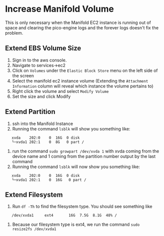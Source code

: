 # Increase Manifold Volume
This is only necessary when the Manifold EC2 instance is running out of space and clearing the pico-engine logs and the forever logs doesn't fix the problem. 

## Extend EBS Volume Size
1. Sign in to the aws console.
1. Navigate to services->ec2
1. Click on `Volumes` under the `Elastic Block Store` menu on the left side of the screen
1. Select the manifold ec2 instance volume (Extending the `Attachment Information` column will reveal which instance the volume pertains to)
1. Right click the volume and select `Modify Volume`
1. Set the size and click Modify

## Extend Partition
1. ssh into the Manifold Instance
1. Running the command `lsblk` will show you something like:
  ```NAME    MAJ:MIN RM SIZE RO TYPE MOUNTPOINT
     xvda    202:0    0  16G  0 disk 
     └─xvda1 202:1    0  8G   0 part /
  ```
1. run the command `sudo growpart /dev/xvda 1` with xvda coming from the device name and 1 coming from the partition number output by the last command
1. Running the command `lsblk` will now show you something like:
  ```NAME    MAJ:MIN RM SIZE RO TYPE MOUNTPOINT
     xvda    202:0    0  16G  0 disk 
     └─xvda1 202:1    0  16G   0 part /
  ```
  
## Extend Filesystem
1. Run `df -Th` to find the filesystem type. You should see something like
  ```Filesystem     Type      Size  Used Avail Use% Mounted on
     /dev/xvda1     ext4       16G  7.5G  8.1G  48% /
  ```
1. Because our filesystem type is ext4, we run the command `sudo resize2fs /dev/xvda1`

